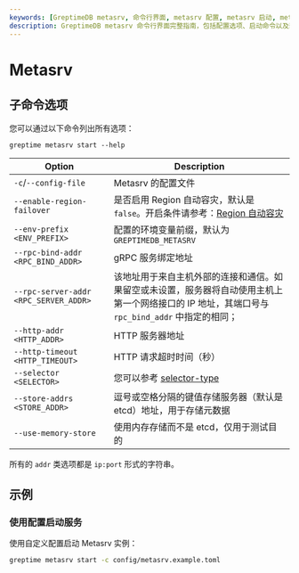 ```yaml
---
keywords: [GreptimeDB metasrv, 命令行界面, metasrv 配置, metasrv 启动, metasrv 选项, metasrv 示例]
description: GreptimeDB metasrv 命令行界面完整指南，包括配置选项、启动命令以及部署和管理 metasrv 实例的实用示例。
---
```


# Metasrv

## 子命令选项

您可以通过以下命令列出所有选项：

```
greptime metasrv start --help
```

| Option                                | Description                                                                                                                                        |
| ------------------------------------- | -------------------------------------------------------------------------------------------------------------------------------------------------- |
| `-c`/`--config-file`                  | Metasrv 的配置文件                                                                                                                                 |
| `--enable-region-failover`            | 是否启用 Region 自动容灾，默认是 `false`。开启条件请参考：[Region 自动容灾](/user-guide/deployments-administration/manage-data/region-failover.md) |
| `--env-prefix <ENV_PREFIX>`           | 配置的环境变量前缀，默认为`GREPTIMEDB_METASRV`                                                                                                     |
| `--rpc-bind-addr <RPC_BIND_ADDR>`     | gRPC 服务绑定地址                                                                                                                                  |
| `--rpc-server-addr <RPC_SERVER_ADDR>` | 该地址用于来自主机外部的连接和通信。如果留空或未设置，服务器将自动使用主机上第一个网络接口的 IP 地址，其端口号与 `rpc_bind_addr` 中指定的相同；    |
| `--http-addr <HTTP_ADDR>`             | HTTP 服务器地址                                                                                                                                    |
| `--http-timeout <HTTP_TIMEOUT>`       | HTTP 请求超时时间（秒）                                                                                                                            |
| `--selector <SELECTOR>`               | 您可以参考 [selector-type](/contributor-guide/metasrv/selector.md#selector-type)                                                                   |
| `--store-addrs <STORE_ADDR>`          | 逗号或空格分隔的键值存储服务器（默认是 etcd）地址，用于存储元数据                                                                                  |
| `--use-memory-store`                  | 使用内存存储而不是 etcd，仅用于测试目的                                                                                                            |

所有的 `addr` 类选项都是 `ip:port` 形式的字符串。

## 示例

### 使用配置启动服务

使用自定义配置启动 Metasrv 实例：

```sh
greptime metasrv start -c config/metasrv.example.toml
```
